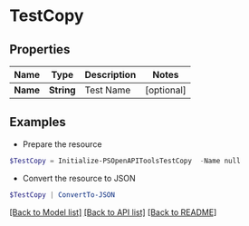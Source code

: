 # TestCopy
## Properties

Name | Type | Description | Notes
------------ | ------------- | ------------- | -------------
**Name** | **String** | Test Name | [optional] 

## Examples

- Prepare the resource
```powershell
$TestCopy = Initialize-PSOpenAPIToolsTestCopy  -Name null
```

- Convert the resource to JSON
```powershell
$TestCopy | ConvertTo-JSON
```

[[Back to Model list]](../README.md#documentation-for-models) [[Back to API list]](../README.md#documentation-for-api-endpoints) [[Back to README]](../README.md)

